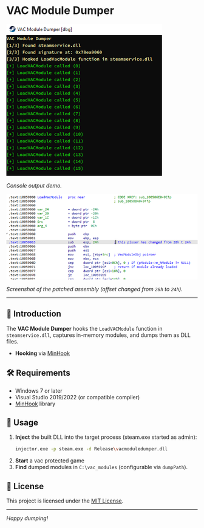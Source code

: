 # VAC Module Dumper

![Console Preview](module_dumper.png)

*Console output demo.*

![Assembly View](loadvacmodule_dissassembly.png)

*Screenshot of the patched assembly (offset changed from `28h` to `24h`).*

---

## 🚀 Introduction
The **VAC Module Dumper** hooks the `LoadVACModule` function in `steamservice.dll`, captures in-memory modules, and dumps them as DLL files.

- **Hooking** via [MinHook](https://github.com/TsudaKageyu/minhook)

## 🛠️ Requirements

- Windows 7 or later
- Visual Studio 2019/2022 (or compatible compiler)
- [MinHook](https://github.com/TsudaKageyu/minhook) library

## 🚀 Usage

1. **Inject** the built DLL into the target process (steam.exe started as admin):
   ```bash
   injector.exe -p steam.exe -d Release\vacmoduledumper.dll
   ```
2. **Start** a vac protected game
3. **Find** dumped modules in `C:\vac_modules` (configurable via `dumpPath`).

## 📄 License

This project is licensed under the [MIT License](LICENSE).

---

*Happy dumping!*
